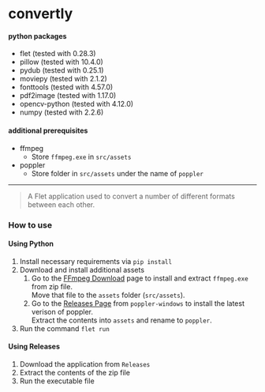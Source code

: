# convertly

#### python packages
- flet (tested with 0.28.3)
- pillow (tested with 10.4.0)
- pydub (tested with 0.25.1)
- moviepy (tested with 2.1.2)
- fonttools (tested with 4.57.0)
- pdf2image (tested with 1.17.0)
- opencv-python (tested with 4.12.0)
- numpy (tested with 2.2.6)

#### additional prerequisites
- ffmpeg
  - Store `ffmpeg.exe` in `src/assets`
- poppler
  - Store folder in `src/assets` under the name of `poppler`

<hr>

> A Flet application used to convert a number of different formats between each other.

### How to use
#### Using Python
1. Install necessary requirements via `pip install`
2. Download and install additional assets
    1. Go to the [FFmpeg Download](https://ffmpeg.org/download.html) page to install and extract `ffmpeg.exe` from zip file.<br>Move that file to the `assets` folder (`src/assets`).
    2.  Go to the [Releases Page](http://github.com/oschwartz10612/poppler-windows/releases) from `poppler-windows` to install the latest verison of poppler.<br>Extract the contents into `assets` and rename to `poppler`.
3. Run the command `flet run`
#### Using Releases
1. Download the application from `Releases`
2. Extract the contents of the zip file
3. Run the executable file